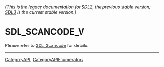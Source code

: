###### (This is the legacy documentation for SDL2, the previous stable version; [SDL3](https://wiki.libsdl.org/SDL3/) is the current stable version.)
# SDL_SCANCODE_V

Please refer to [SDL_Scancode](SDL_Scancode) for details.

----
[CategoryAPI](CategoryAPI), [CategoryAPIEnumerators](CategoryAPIEnumerators)

